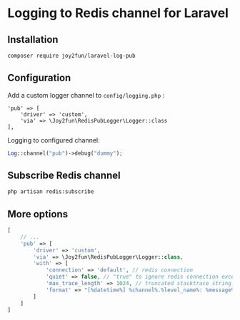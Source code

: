 
# Logging to Redis channel for Laravel


## Installation

```sh
composer require joy2fun/laravel-log-pub
```

## Configuration

Add a custom logger channel to `config/logging.php` :

```
'pub' => [
    'driver' => 'custom',
    'via' => \Joy2fun\RedisPubLogger\Logger::class
],
```

Logging to configured channel:

```php
Log::channel("pub")->debug("dummy");
```

## Subscribe Redis channel

```sh
php artisan redis:subscribe
```

## More options

```php
[
    // ...
    'pub' => [
        'driver' => 'custom',
        'via' => \Joy2fun\RedisPubLogger\Logger::class,
        'with' => [
            'connection' => 'default', // redis connection
            'quiet' => false, // "true" to ignore redis connection exception. default is "false"
            'max_trace_length' => 1024, // truncated stacktrace string. set it to "0" to exclude trace from log
            'format' => "[%datetime%] %channel%.%level_name%: %message% %context% %extra%\n",
        ]
    ]
]
```
